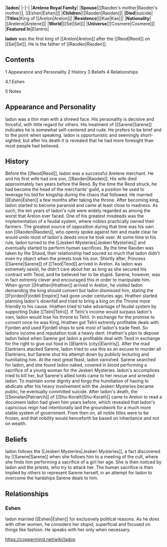 |**Iadon**|
|-|-|
|**Arelene Royal Family**|
|**Spouse**|[[Raoden's mother\|Raoden's mother]], [[Eshen\|Eshen]]|
|**Children**|[[Raoden\|Raoden]]|
|**Died**|suicide|
|**Titles**|King of [[Arelon\|Arelon]]|
|**Residence**|[[Kae\|Kae]]|
|**Nationality**|[[Arelene\|Arelene]]|
|**World**|[[Sel\|Sel]]|
|**Universe**|[[Cosmere\|Cosmere]]|
|**Featured In**|*Elantris*|

**Iadon** was the first king of [[Arelon\|Arelon]] after the [[Reod\|Reod]] on [[Sel\|Sel]]. He is the father of [[Raoden\|Raoden]].

## Contents

1 Appearance and Personality
2 History
3 Beliefs
4 Relationships

4.1 Eshen


5 Notes


## Appearance and Personality
Iadon was a thin man with a shrewd face.
His personality is decisive and forceful, with little regard for others. His treatment of [[Sarene\|Sarene]] indicates he is somewhat self-centered and rude. He prefers to be brief and to the point when speaking. Iadon is opportunistic and seemingly short-sighted, but after his death it is revealed that he had more foresight than most people had believed.

## History
Before the [[Reod\|Reod]], Iadon was a successful Arelene merchant. He and his first wife had one son, [[Raoden\|Raoden]]. His wife died approximately two years before the Reod. By the time the Reod struck, he had become the head of the merchants' guild, a position he used to leverage his bid for kingship during the chaos that followed. He married [[Eshen\|Eshen]] a few months after taking the throne. After becoming king, Iadon started to become paranoid and came at least close to madness. As such, the ten years of Iadon's rule were widely regarded as among the worst that Arelon ever faced. One of his greatest misdeeds was the implementation of a feudal system, where nobles practically owned their farmers. The greatest source of opposition during that time was his own son [[Raoden\|Raoden]], who openly spoke against him and made clear he would undo most of Iadon's deeds once he took over. At some time in his rule, Iadon turned to the [[Jeskeri Mysteries\|Jeskeri Mysteries]] and eventually started to perform human sacrifices. By the time Raoden was taken by the Shaod, their relationship had soured so much that Iadon didn't even try object when the priests took his son.
Shortly after, Princess [[Sarene\|Sarene]] of [[Teod\|Teod]] arrived in Arelon. As Iadon was extremely sexist, he didn't care about her as long as she secured his contract with Teod, and he believed her to be stupid. Sarene, however, was in fact extremly clever and encouraged this in order to manipulate him. When gyron [[Hrathen\|Hrathen]] arrived in Arelon, he visited Iadon demanding the king should convert but Iadon dismissed him, stating the [[Fjorden\|Fjordell Empire]] had gone under centuries ago. Hrathen started planning Iadon's downfall and tried to bring a king on the Throne more friendly to his cause. Hrathen tried to take advantage of feudal system by supporting Duke [[Telrii\|Telrii]]. If Telrii's income would surpass Iadon's own, Iadon would lose his throne to Telrii. In exchange for the promise to convert once he was King, Hrathen got Telrii extremly profitable deals with Fjorden and used Fjordell ships to sink most of Iadon's trade fleet. So Iadons income and reputation took a heavy dent. Hrathen's plan to depose Iadon failed when Sarene got Iadon a profitable deal with Teod in exchange for the right to give out food in [[Elantris (city)\|Elantris]]. After the mad Elantrians atacked Sarene, Iadon tried to use this as an excuse to murder all Elantrians, but Sarene shut his attempt down by publicly lecturing and humiliating him. At the next great feast, Iadon vanished. Sarene searched for Iadon, and she found Iadon naked, covered in blood performing a sacrifice of a young woman for the Jeskeri Mysteries. Iadon's accomplices tried to kill her, but Sarene's allied lords came to her rescue and arrested Iadon.
To maintain some dignity and forgo the humiliation of having to abdicate after his heavy involvement with the Jeskeri Mysteries became public, he eventually committed suicide. After Iadon's death, the [[Seinalan\|Patriarch]] of [[Shu-Korath\|Shu-Korath]] came to Arelon to read a document Iadon had given him years before, which revealed that Iadon's capricious reign had intentionally laid the groundwork for a much more stable system of government. From then on, all noble titles were to be frozen, and that nobility would henceforth be based on inheritance and not on wealth.

## Beliefs
Iadon follows the [[Jeskeri Mysteries\|Jeskeri Mysteries]], a fact discovered by [[Sarene\|Sarene]] when she follows him to a meeting of the cult, where she finds him performing a sacrifice of a girl her age. She is then noticed by Iadon and the priests, who try to attack her. The human sacrifice is then implied by others to represent Sarene herself, in an attempt for Iadon to overcome the hardships Sarene deals to him.

## Relationships
### Eshen
Iadon married [[Eshen\|Eshen]] for exclusively political reasons. As he does with other women, he considers her stupid, superficial and focused on things like fashion. He speaks with her only when necessary.



https://coppermind.net/wiki/Iadon